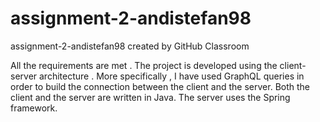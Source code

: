 # assignment-2-andistefan98
assignment-2-andistefan98 created by GitHub Classroom

All the requirements are met . The project is developed using the client-server architecture . More specifically , I have used GraphQL queries in order to build the connection between the client and the server.
Both the client and the server are written in Java. The server uses the Spring framework.
